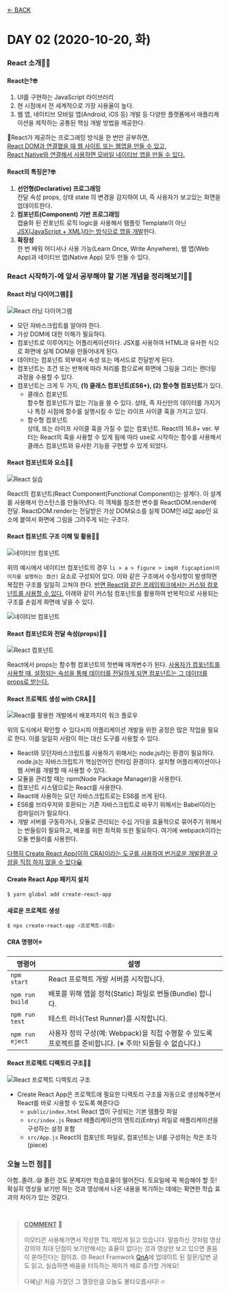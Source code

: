 [← BACK](./README.md)

# DAY 02 (2020-10-20, 화) 

### React 소개🤸‍♀️

#### React는?🤓 
1. UI를 구현하는 JavaScript 라이브러리 
2. 현 시점에서 전 세계적으로 가장 사용율이 높다. 
3. 웹 앱, 네이티브 모바일 앱(Android, iOS 등) 개발 등 다양한 플랫폼에서 애플리케이션을 제작하는 공통된 핵심 개발 방법을 제공한다.  
  
🤖React가 제공하는 프로그래밍 방식을 한 번만 공부하면,  
<ins>React DOM과 연결했을 때 웹 사이트 또는 웹앱을 만들 수 있고,</ins>  
<ins>React Native와 연결해서 사용하면 모바일 네이티브 앱을 만들 수 있다.</ins> 
  
  
#### React의 특징은?🤓
1. **선언형(Declarative) 프로그래밍**  
전달 속성 props, 상태 state 의 변경을 감지하여 UI, 즉 사용자가 보고있는 화면을 업데이트한다.
2. **컴포넌트(Component) 기반 프로그래밍**  
캡슐화 된 컨포넌트 로직 logic을 사용해서 탬플릿 Template이 아닌 <ins>JSX(JavaScript + XML)라는 방식으로 앱을 개발</ins>한다. 
3. **확장성**  
한 번 배워 어디서나 사용 가능(Learn Once, Write Anywhere), 웹 앱(Web App)과 네이티브 앱(Native App) 모두 만들 수 있다.  
  
  
### React 시작하기-에 앞서 공부해야 할 기본 개념을 정리해보기🤸‍♀️

#### React 러닝 다이어그램🤸‍♀️
![React 러닝 다이어그램](./assets/week01_tue01.jpg "React 러닝 다이어그램")  
  
+ 모던 자바스크립트를 알아야 한다.
+ 가상 DOM에 대한 이해가 필요하다.
+ 컴포넌트로 이루어지는 어플리케이션이다. JSX를 사용하여 HTML과 유사한 식으로 화면에 실제 DOM을 만들어내게 된다.
+ 데이터는 컴포넌트 외부에서 속성 또는 메서드로 전달받게 된다.
+ 컴포넌트는 조건 또는 반복에 따라 처리를 함으로써 화면에 그림을 그리는 렌더링 과정을 수용할 수 있다.
+ 컴포넌트는 크게 두 가지, **(1) 클래스 컴포넌트(ES6+), (2) 함수형 컴포넌트**가 있다.
    - 클래스 컴포넌트  
    함수형 컴포넌트가 없는 기능을 쓸 수 있다. 상태, 즉 자신만의 데이터를 가지거나 특정 시점에 함수를 실행시킬 수 있는 라이프 사이클 훅을 가지고 있다. 
    - 함수형 컴포넌트  
    상태, 또는 라이프 사이클 훅을 가질 수 없는 컴포넌트. React의 16.8+ ver. 부터는 React의 훅을 사용할 수 있게 됨에 따라 use로 시작하는 함수를 사용해서 클래스 컴포넌트와 유사한 기능을 구현할 수 있게 되었다. 

#### React 컴포넌트와 요소🤸‍♀️
![React 실습](./assets/week01_tue02.png "React 실습")
    
React의 컴포넌트(React Component(Functional Component))는 설계다. 이 설계를 사용해서 인스턴스를 만들어낸다.
이 객체를 참조한 변수를 ReactDOM.render에 전달. ReactDOM.render는 전달받은 가상 DOM요소를 실제 DOM인 id값 app인 요소에 붙여서 화면에 그림을 그려주게 되는 구조다.

#### React 컴포넌트 구조 이해 및 활용🤸‍♀️
![네이티브 컴포넌트](./assets/week01_tue03.png "네이티브 컴포넌트")  
  
위의 예시에서 네이티브 컴포넌트의 경우 `li > a > figure > img와 figcaption(이미지를 설명하는 캠션)` 요소로 구성되어 있다. 이와 같은 구조에서 수정사항이 발생하면 복잡한 구조를 일일히 고쳐야 한다.  <ins>반면 React와 같은 프레임워크에서는 커스텀 컴포넌트를 사용할 수 있다.</ins> 아래와 같이 커스텀 컴포넌트를 활용하여 반복적으로 사용되는 구조를 손쉽게 화면에 넣을 수 있다.
  
![네이티브 컴포넌트](./assets/week01_tue04.png "네이티브 컴포넌트") 

#### React 컴포넌트와 전달 속성(props)🤸‍♀️
![React 컴포넌트](./assets/week01_tue05.png "React 컴포넌트") 
  
React에서 props는 함수형 컴포넌트의 첫번째 매개변수가 된다. <ins>사용자가 컴포넌트를 사용할 때, 설정되는 속성을 통해 데이터를 전달하게 되면 컴포넌트는 그 데이터를 props로 받는다.</ins> 

#### React 프로젝트 생성 with CRA🤸‍♀️
![React를 활용한 개발에서 배포까지의 워크 플로우](./assets/week01_tue06.png "React를 활용한 개발에서 배포까지의 워크 플로우") 
  
위의 도식에서 확인할 수 있다시피 어플리케이션 개발을 위한 공정은 많은 작업을 필요로 한다. 이를 일일히 사람이 하는 대신 도구를 사용할 수 있다.   
+ React와 모던자바스크립트를 사용하기 위해서는 node.js라는 환경이 필요하다. node.js는 자바스크립트가 핵심언어인 런타임 환경이다. 설치형 어플리케이션이나 웹 서버를 개발할 때 사용할 수 있다.   
+ 모듈을 관리할 때는 npm(Node Package Manager)을 사용한다.   
+ 컴포넌트 시스템으로는 React를 사용한다.  
+ React에 사용하는 모던 자바스크립트로는 ES6를 쓰게 된다.  
+ ES6를 브라우저와 호환되는 기존 자바스크립트로 바꾸기 위해서는 Babel이라는 컴파일러가 필요하다.  
+ 개발 서버를 구동하거나, 모듈로 관리되는 수십 가닥을 효율적으로 묶어주기 위해서는 번들링이 필요하고, 배포를 위한 최적화 또한 필요하다. 여기에 webpack이라는 모듈 번들러를 사용한다.

<ins>다행히 [Create React App](https://create-react-app.dev/)(이하 CRA)이라는 도구를 사용하여 번거로운 개발환경 구성을 직접 하지 않을 수 있다😀</ins>  
  

#### Create React App 패키지 설치
```sh
$ yarn global add create-react-app
```

#### 새로운 프로젝트 생성
```sh
$ npx create-react-app <프로젝트-이름>
```
  
#### CRA 명령어⭐
| 명령어 | 설명 |
| ------------- | ------------- |
| `npm start`  | React 프로젝트 개발 서버를 시작합니다.  |
| `npm run build`  | 배포를 위해 앱을 정적(Static) 파일로 번들(Bundle) 합니다.  |
| `npm run test`  | 테스트 러너(Test Runner)를 시작합니다. |
| `npm run eject` | 사용자 정의 구성(예: Webpack)을 직접 수행할 수 있도록 프로젝트를 준비합니다. (※ 주의! 되돌릴 수 없습니다.) |


#### React 프로젝트 디렉토리 구조🤸‍♀️
![React 프로젝트 디렉토리 구조](./assets/week01_tue07.png "React 프로젝트 디렉토리 구조") 
  
+ Create React App은 프로젝트에 필요한 디렉토리 구조를 자동으로 생성해주면서 React를 바로 시용할 수 있도록 해준다😉
    - `public/index.html` React 앱이 구성되는 기본 템플릿 파일
    - `src/index.js` React 애플리케이션의 엔트리(Entry) 파일로 애플리케이션을 구성하는 설정 포함
    - `src/App.js` React의 컴포넌트 파일로, 컴포넌트는 UI를 구성하는 작은 조각(piece)


### 오늘 느낀 점🤸‍♀️
아함..졸려..😪 졸린 것도 문제지만 학습효율이 떨어진다. 토요일에 꼭 복습해야 할 듯! 확실히 영상을 보기만 하는 것과 영상에서 나온 내용을 복기하는 데에는 확연한 학습 효과의 차이가 있는 것같다. 

<br/>

> **<u>COMMENT</u>** 🐧<br/>
> <br/>
> 이모티콘 사용해가면서 작성한 TIL 재밌게 읽고 있습니다.
> 말씀하신 것처럼 영상 강의의 최대 단점이 보기만해서는 효율이 없다는 것과 영상만 보고 있으면 졸음이 쏟아진다는 점이죠. 😞 
> React Framwork [QnA](../../QnA/README.md)에 업데이트 된 질문/답변 글도 읽고, 실습하면 배움을 터득하는 재미가 배로 증가할 거에요!<br/>
> <br/>
> 다혜님! 처음 가졌던 그 열정만큼 오늘도 불타오릅시다! 🔥